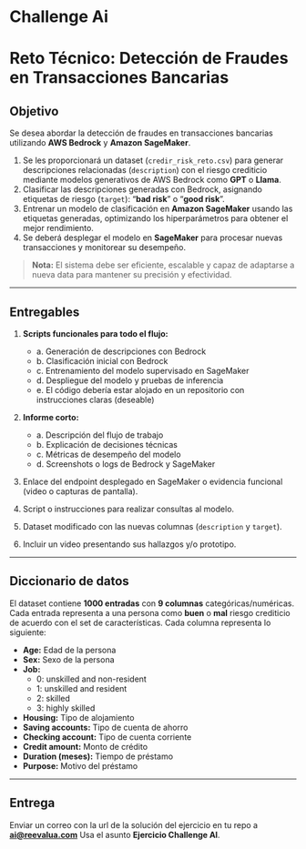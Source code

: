 # Challenge Ai
# Reto Técnico: Detección de Fraudes en Transacciones Bancarias

## Objetivo

Se desea abordar la detección de fraudes en transacciones bancarias utilizando **AWS Bedrock** y **Amazon SageMaker**.

1. Se les proporcionará un dataset (`credir_risk_reto.csv`) para generar descripciones relacionadas (`description`) con el riesgo crediticio mediante modelos generativos de AWS Bedrock como **GPT** o **Llama**.
2. Clasificar las descripciones generadas con Bedrock, asignando etiquetas de riesgo (`target`): “**bad risk**” o “**good risk**”.
3. Entrenar un modelo de clasificación en **Amazon SageMaker** usando las etiquetas generadas, optimizando los hiperparámetros para obtener el mejor rendimiento.
4. Se deberá desplegar el modelo en **SageMaker** para procesar nuevas transacciones y monitorear su desempeño.

> **Nota:** El sistema debe ser eficiente, escalable y capaz de adaptarse a nueva data para mantener su precisión y efectividad.

---

## Entregables

1. **Scripts funcionales para todo el flujo:**
   - a. Generación de descripciones con Bedrock  
   - b. Clasificación inicial con Bedrock  
   - c. Entrenamiento del modelo supervisado en SageMaker  
   - d. Despliegue del modelo y pruebas de inferencia  
   - e. El código debería estar alojado en un repositorio con instrucciones claras (deseable)

2. **Informe corto:**
   - a. Descripción del flujo de trabajo  
   - b. Explicación de decisiones técnicas  
   - c. Métricas de desempeño del modelo  
   - d. Screenshots o logs de Bedrock y SageMaker  

3. Enlace del endpoint desplegado en SageMaker o evidencia funcional (video o capturas de pantalla).  
4. Script o instrucciones para realizar consultas al modelo.  
5. Dataset modificado con las nuevas columnas (`description` y `target`).  
6. Incluir un video presentando sus hallazgos y/o prototipo.

---

## Diccionario de datos

El dataset contiene **1000 entradas** con **9 columnas** categóricas/numéricas. Cada entrada representa a una persona como **buen** o **mal** riesgo crediticio de acuerdo con el set de características. Cada columna representa lo siguiente:

- **Age:** Edad de la persona  
- **Sex:** Sexo de la persona  
- **Job:**  
  - 0: unskilled and non-resident  
  - 1: unskilled and resident  
  - 2: skilled  
  - 3: highly skilled  
- **Housing:** Tipo de alojamiento  
- **Saving accounts:** Tipo de cuenta de ahorro  
- **Checking account:** Tipo de cuenta corriente  
- **Credit amount:** Monto de crédito  
- **Duration (meses):** Tiempo de préstamo  
- **Purpose:** Motivo del préstamo  

---

## Entrega

Enviar un correo con la url de la solución del ejercicio en tu repo a **ai@reevalua.com**
Usa el asunto **Ejercicio Challenge AI**.
